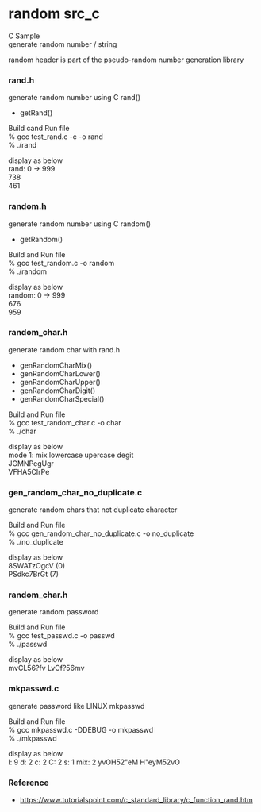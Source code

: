 random src_c
===============

C Sample <br/>
generate random number / string <br/>

random header is part of the pseudo-random number generation library <br/>


### rand.h <br/>
generate random number using C rand() <br/>
- getRand()

Build  cand Run file <br/>
% gcc  test_rand.c -c -o rand <br/>
% ./rand <br/>

display as below <br/>
rand: 0 -> 999 <br/>
738 <br/>
461 <br/>

### random.h <br/>
generate random number using C random() <br/>
- getRandom() <br/>

Build and Run file <br/>
% gcc  test_random.c -o random <br/>
% ./random <br/>

display as below <br/>
random: 0 -> 999 <br/>
 676 <br/> 
 959 <br/>

### random_char.h <br/>
generate random char with rand.h <br/>
- genRandomCharMix() <br/>
- genRandomCharLower() <br/>
- genRandomCharUpper() <br/>
- genRandomCharDigit() <br/>
- genRandomCharSpecial() <br/>

Build and Run file <br/>
% gcc  test_random_char.c -o char<br/>
% ./char <br/>

display as below <br/>
 mode 1: mix lowercase upercase degit <br/>
JGMNPegUgr <br/>
VFHA5CIrPe <br/>


### gen_random_char_no_duplicate.c <br/>
generate random chars 
that not duplicate character <br/>

Build and Run file <br/>
% gcc gen_random_char_no_duplicate.c -o no_duplicate <br/>
% ./no_duplicate <br/>

display as below <br/>
 8SWATzOgcV (0) <br/>
PSdkc7BrGt (7) <br/>

### random_char.h <br/>
generate random password <br/>

Build and Run file <br/>
% gcc test_passwd.c -o passwd <br/>
% ./passwd <br/>

display as below <br/>
mvCL56?fv 
LvCf?56mv 


### mkpasswd.c <br/>
generate password like LINUX mkpasswd <br/>

Build and Run file <br/>
% gcc mkpasswd.c -DDEBUG -o mkpasswd <br/>
% ./mkpasswd <br/>

display as below <br/>
l: 9
d: 2
c: 2
C: 2
s: 1
mix: 2
yvOH52"eM 
H"eyM52vO 


### Reference <br/>
- https://www.tutorialspoint.com/c_standard_library/c_function_rand.htm <br/>

